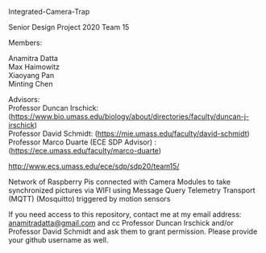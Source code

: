 Integrated-Camera-Trap

Senior Design Project 2020 Team 15

Members:

Anamitra Datta  <br />
Max Haimowitz <br />
Xiaoyang Pan <br />
Minting Chen <br />

Advisors: <br />
Professor Duncan Irschick: (https://www.bio.umass.edu/biology/about/directories/faculty/duncan-j-irschick) <br />
Professor David Schmidt: (https://mie.umass.edu/faculty/david-schmidt) <br />
Professor Marco Duarte (ECE SDP Advisor) : (https://ece.umass.edu/faculty/marco-duarte) <br />

http://www.ecs.umass.edu/ece/sdp/sdp20/team15/

Network of Raspberry Pis connected with Camera Modules to take synchronized pictures via WIFI using Message Query Telemetry Transport (MQTT) (Mosquitto) triggered by motion sensors

If you need access to this repository, contact me at my email address: anamitradatta@gmail.com and cc Professor Duncan 
Irschick and/or Professor David Schmidt and ask them to grant permission. Please provide your github username as well.

